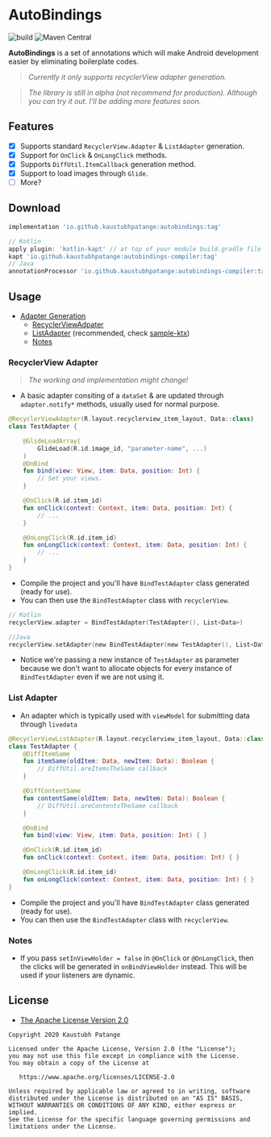 # AutoBindings

![build](https://github.com/KaustubhPatange/AutoBindings/workflows/build/badge.svg)
![Maven Central](https://img.shields.io/maven-central/v/io.github.kaustubhpatange/autobindings)

**AutoBindings** is a set of annotations which will make Android development easier by eliminating boilerplate codes.

> _Currently it only supports recyclerView adapter generation._

> _The library is still in alpha (not recommend for production). Although you can try it out. I'll be adding more features soon._

## Features

- [x] Supports standard `RecyclerView.Adapter` & `ListAdapter` generation.
- [x] Support for `OnClick` & `OnLongClick` methods.
- [x] Supports `DiffUtil.ItemCallback` generation method.
- [x] Support to load images through `Glide`.
- [ ] More?

## Download

```groovy
implementation 'io.github.kaustubhpatange:autobindings:tag'

// Kotlin
apply plugin: 'kotlin-kapt' // at top of your module build.gradle file
kapt 'io.github.kaustubhpatange:autobindings-compiler:tag'
// Java
annotationProcessor 'io.github.kaustubhpatange:autobindings-compiler:tag'
```

## Usage

- [Adapter Generation]()
  - [RecyclerViewAdpater](#recyclerview-adapter)
  - [ListAdapter](#list-adapter) (recommended, check [sample-ktx](sample-ktx/))
  - [Notes](#notes)

### RecyclerView Adapter

> _The working and implementation might change!_

- A basic adapter consiting of a `dataSet` & are updated through `adapter.notify*` methods, usually used for normal purpose.

```kotlin
@RecyclerViewAdapter(R.layout.recyclerview_item_layout, Data::class)
class TestAdapter {

    @GlideLoadArray(
        GlideLoad(R.id.image_id, "parameter-name", ...)
    )
    @OnBind
    fun bind(view: View, item: Data, position: Int) {
        // Set your views.
    }

    @OnClick(R.id.item_id)
    fun onClick(context: Context, item: Data, position: Int) {
        // ...
    }

    @OnLongClick(R.id.item_id)
    fun onLongClick(context: Context, item: Data, position: Int) {
        // ...
    }
}
```

- Compile the project and you'll have `BindTestAdapter` class generated (ready for use).
- You can then use the `BindTestAdapter` class with `recyclerView`.

```kotlin
// Kotlin
recyclerView.adapter = BindTestAdapter(TestAdapter(), List<Data>)

//Java
recyclerView.setAdapter(new BindTestAdapter(new TestAdapter(), List<Data>));
```

- Notice we're passing a new instance of `TestAdapter` as parameter because we don't want to allocate objects for every instance of `BindTestAdapter` even if we are not using it.

### List Adapter

- An adapter which is typically used with `viewModel` for submitting data through `livedata`

```kotlin
@RecyclerViewListAdapter(R.layout.recyclerview_item_layout, Data::class)
class TestAdapter {
    @DiffItemSame
    fun itemSame(oldItem: Data, newItem: Data): Boolean {
        // DiffUtil.areItemsTheSame callback
    }

    @DiffContentSame
    fun contentSame(oldItem: Data, newItem: Data): Boolean {
        // DiffUtil.areContentsTheSame callback
    }

    @OnBind
    fun bind(view: View, item: Data, position: Int) { }

    @OnClick(R.id.item_id)
    fun onClick(context: Context, item: Data, position: Int) { }

    @OnLongClick(R.id.item_id)
    fun onLongClick(context: Context, item: Data, position: Int) { }
}
```

- Compile the project and you'll have `BindTestAdapter` class generated (ready for use).
- You can then use the `BindTestAdapter` class with `recyclerView`.

### Notes

- If you pass `setInViewHolder = false` in `@OnClick` or `@OnLongClick`, then the clicks will be generated in `onBindViewHolder` instead. This will be used if your listeners are dynamic.

## License

- [The Apache License Version 2.0](https://www.apache.org/licenses/LICENSE-2.0.txt)

```
Copyright 2020 Kaustubh Patange

Licensed under the Apache License, Version 2.0 (the "License");
you may not use this file except in compliance with the License.
You may obtain a copy of the License at

   https://www.apache.org/licenses/LICENSE-2.0

Unless required by applicable law or agreed to in writing, software
distributed under the License is distributed on an "AS IS" BASIS,
WITHOUT WARRANTIES OR CONDITIONS OF ANY KIND, either express or implied.
See the License for the specific language governing permissions and
limitations under the License.
```

